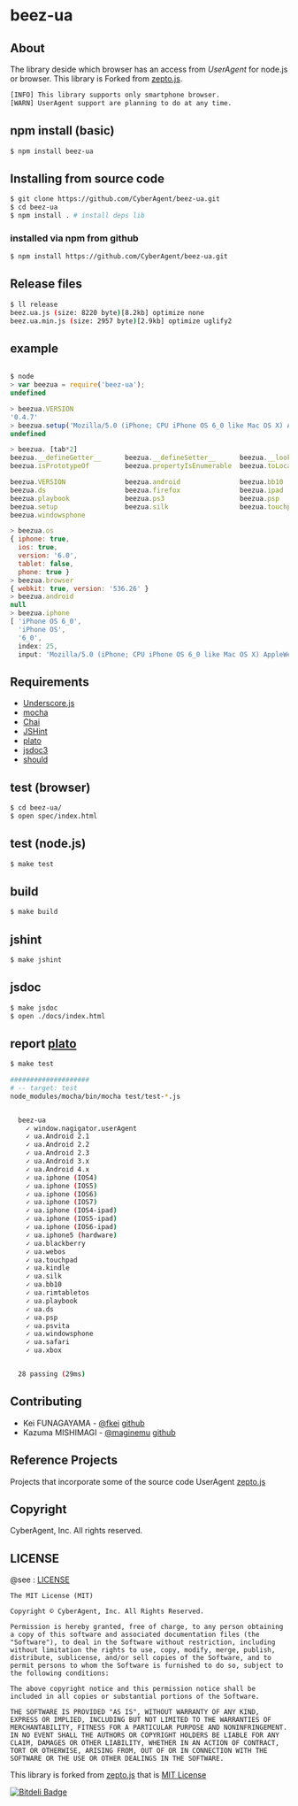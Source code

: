 beez-ua
=========

## About

The library deside which browser has an access from _UserAgent_ for node.js or browser. This library is Forked from [zepto.js](http://zeptojs.com/).

```sh
[INFO] This library supports only smartphone browser.
[WARN] UserAgent support are planning to do at any time.
```

## npm install (basic)

```sh
$ npm install beez-ua
```

## Installing from source code

```sh
$ git clone https://github.com/CyberAgent/beez-ua.git
$ cd beez-ua
$ npm install . # install deps lib
```

### installed via npm from github

```sh
$ npm install https://github.com/CyberAgent/beez-ua.git
```

## Release files

```sh
$ ll release
beez.ua.js (size: 8220 byte)[8.2kb] optimize none
beez.ua.min.js (size: 2957 byte)[2.9kb] optimize uglify2
```

## example

```javascript

$ node
> var beezua = require('beez-ua');
undefined

> beezua.VERSION
'0.4.7'
> beezua.setup('Mozilla/5.0 (iPhone; CPU iPhone OS 6_0 like Mac OS X) AppleWebKit/536.26 (KHTML, like Gecko) Version/6.0 Mobile/10A403 Safari/8536.25')
undefined

> beezua. [tab*2]
beezua.__defineGetter__      beezua.__defineSetter__      beezua.__lookupGetter__      beezua.__lookupSetter__      beezua.constructor           beezua.hasOwnProperty
beezua.isPrototypeOf         beezua.propertyIsEnumerable  beezua.toLocaleString        beezua.toString              beezua.valueOf

beezua.VERSION               beezua.android               beezua.bb10                  beezua.blackberry            beezua.browser               beezua.chrome
beezua.ds                    beezua.firefox               beezua.ipad                  beezua.iphone                beezua.kindle                beezua.os
beezua.playbook              beezua.ps3                   beezua.psp                   beezua.psvita                beezua.rimtabletos           beezua.safari
beezua.setup                 beezua.silk                  beezua.touchpad              beezua.webkit                beezua.webos                 beezua.wii
beezua.windowsphone

> beezua.os
{ iphone: true,
  ios: true,
  version: '6.0',
  tablet: false,
  phone: true }
> beezua.browser
{ webkit: true, version: '536.26' }
> beezua.android
null
> beezua.iphone
[ 'iPhone OS 6_0',
  'iPhone OS',
  '6_0',
  index: 25,
  input: 'Mozilla/5.0 (iPhone; CPU iPhone OS 6_0 like Mac OS X) AppleWebKit/536.26 (KHTML, like Gecko) Version/6.0 Mobile/10A403 Safari/8536.25' ]

```

## Requirements

- [Underscore.js](http://underscorejs.org/)
- [mocha](http://mochajs.org/)
- [Chai](http://chaijs.com/)
- [JSHint](http://www.jshint.com/)
- [plato](https://github.com/jsoverson/plato)
- [jsdoc3](https://github.com/jsdoc3/jsdoc)
- [should](https://npmjs.org/package/should)



## test (browser)

```sh
$ cd beez-ua/
$ open spec/index.html
```

## test (node.js)

```sh
$ make test
```

## build

```sh
$ make build
```

## jshint

```sh
$ make jshint
```

## jsdoc

```sh
$ make jsdoc
$ open ./docs/index.html
```

## report [plato](https://github.com/jsoverson/plato)

```sh
$ make test

####################
# -- target: test
node_modules/mocha/bin/mocha test/test-*.js


  beez-ua
    ✓ window.nagigator.userAgent
    ✓ ua.Android 2.1
    ✓ ua.Android 2.2
    ✓ ua.Android 2.3
    ✓ ua.Android 3.x
    ✓ ua.Android 4.x
    ✓ ua.iphone (IOS4)
    ✓ ua.iphone (IOS5)
    ✓ ua.iphone (IOS6)
    ✓ ua.iphone (IOS7)
    ✓ ua.iphone (IOS4-ipad)
    ✓ ua.iphone (IOS5-ipad)
    ✓ ua.iphone (IOS6-ipad)
    ✓ ua.iphone5 (hardware)
    ✓ ua.blackberry
    ✓ ua.webos
    ✓ ua.touchpad
    ✓ ua.kindle
    ✓ ua.silk
    ✓ ua.bb10
    ✓ ua.rimtabletos
    ✓ ua.playbook
    ✓ ua.ds
    ✓ ua.psp
    ✓ ua.psvita
    ✓ ua.windowsphone
    ✓ ua.safari
    ✓ ua.xbox


  28 passing (29ms)
```


## Contributing

- Kei FUNAGAYAMA - [@fkei](https://twitter.com/fkei) [github](https://github.com/fkei)
- Kazuma MISHIMAGI - [@maginemu](https://twitter.com/maginemu) [github](https://github.com/maginemu)

## Reference Projects

Projects that incorporate some of the source code UserAgent [zepto.js](http://zeptojs.com/)


## Copyright

CyberAgent, Inc. All rights reserved.

## LICENSE

@see : [LICENSE](https://raw.github.com/CyberAgent/beez-ua/master/LICENSE)

```
The MIT License (MIT)

Copyright © CyberAgent, Inc. All Rights Reserved.

Permission is hereby granted, free of charge, to any person obtaining a copy of this software and associated documentation files (the "Software"), to deal in the Software without restriction, including without limitation the rights to use, copy, modify, merge, publish, distribute, sublicense, and/or sell copies of the Software, and to permit persons to whom the Software is furnished to do so, subject to the following conditions:

The above copyright notice and this permission notice shall be included in all copies or substantial portions of the Software.

THE SOFTWARE IS PROVIDED "AS IS", WITHOUT WARRANTY OF ANY KIND, EXPRESS OR IMPLIED, INCLUDING BUT NOT LIMITED TO THE WARRANTIES OF MERCHANTABILITY, FITNESS FOR A PARTICULAR PURPOSE AND NONINFRINGEMENT. IN NO EVENT SHALL THE AUTHORS OR COPYRIGHT HOLDERS BE LIABLE FOR ANY CLAIM, DAMAGES OR OTHER LIABILITY, WHETHER IN AN ACTION OF CONTRACT, TORT OR OTHERWISE, ARISING FROM, OUT OF OR IN CONNECTION WITH THE SOFTWARE OR THE USE OR OTHER DEALINGS IN THE SOFTWARE.

```

This library is forked from [zepto.js](http://zeptojs.com/) that is [MIT License](https://raw.github.com/madrobby/zepto/master/MIT-LICENSE)


[![Bitdeli Badge](https://d2weczhvl823v0.cloudfront.net/CyberAgent/beez-ua/trend.png)](https://bitdeli.com/free "Bitdeli Badge")

